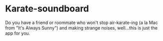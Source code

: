 # Karate-soundboard

Do you have a friend or roommate who won't stop air-karate-ing (a la Mac from "It's Always Sunny") and making strange noises, well...this is just the app for you.
